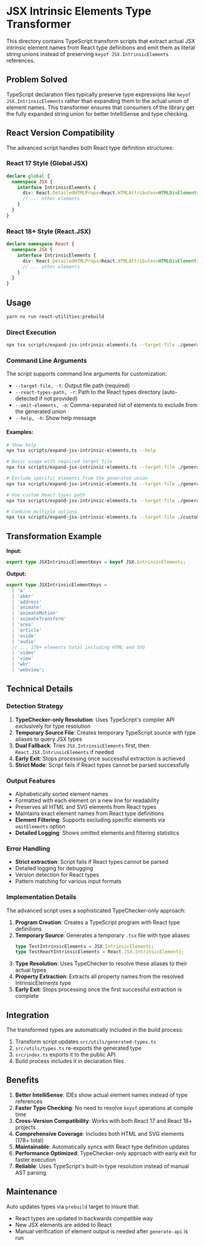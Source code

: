 # JSX Intrinsic Elements Type Transformer

This directory contains TypeScript transform scripts that extract actual JSX intrinsic element names from React type definitions and emit them as literal string unions instead of preserving `keyof JSX.IntrinsicElements` references.

## Problem Solved

TypeScript declaration files typically preserve type expressions like `keyof JSX.IntrinsicElements` rather than expanding them to the actual union of element names. This transformer ensures that consumers of the library get the fully expanded string union for better IntelliSense and type checking.

## React Version Compatibility

The advanced script handles both React type definition structures:

### React 17 Style (Global JSX)

```typescript
declare global {
  namespace JSX {
    interface IntrinsicElements {
      div: React.DetailedHTMLProps<React.HTMLAttributes<HTMLDivElement>, HTMLDivElement>;
      // ... other elements
    }
  }
}
```

### React 18+ Style (React.JSX)

```typescript
declare namespace React {
  namespace JSX {
    interface IntrinsicElements {
      div: React.DetailedHTMLProps<React.HTMLAttributes<HTMLDivElement>, HTMLDivElement>;
      // ... other elements
    }
  }
}
```

## Usage

```bash
yarn nx run react-utilities:prebuild
```

### Direct Execution

```bash
npx tsx scripts/expand-jsx-intrinsic-elements.ts --target-file ./generated-types.ts
```

### Command Line Arguments

The script supports command line arguments for customization:

- `--target-file, -t`: Output file path (required)
- `--react-types-path, -r`: Path to the React types directory (auto-detected if not provided)
- `--omit-elements, -o`: Comma-separated list of elements to exclude from the generated union
- `--help, -h`: Show help message

#### Examples:

```bash
# Show help
npx tsx scripts/expand-jsx-intrinsic-elements.ts --help

# Basic usage with required target file
npx tsx scripts/expand-jsx-intrinsic-elements.ts --target-file ./generated-types.ts

# Exclude specific elements from the generated union
npx tsx scripts/expand-jsx-intrinsic-elements.ts --target-file ./generated-types.ts --omit-elements div,span,p

# Use custom React types path
npx tsx scripts/expand-jsx-intrinsic-elements.ts --target-file ./generated-types.ts --react-types-path /path/to/react/types

# Combine multiple options
npx tsx scripts/expand-jsx-intrinsic-elements.ts --target-file ./custom-types.ts --omit-elements set,mpath,center,search
```

## Transformation Example

**Input:**

```typescript
export type JSXIntrinsicElementKeys = keyof JSX.IntrinsicElements;
```

**Output:**

```typescript
export type JSXIntrinsicElementKeys =
  | 'a'
  | 'abbr'
  | 'address'
  | 'animate'
  | 'animateMotion'
  | 'animateTransform'
  | 'area'
  | 'article'
  | 'aside'
  | 'audio'
  // ... 178+ elements total including HTML and SVG
  | 'video'
  | 'view'
  | 'wbr'
  | 'webview';
```

## Technical Details

### Detection Strategy

1. **TypeChecker-only Resolution**: Uses TypeScript's compiler API exclusively for type resolution
2. **Temporary Source File**: Creates temporary TypeScript source with type aliases to query JSX types
3. **Dual Fallback**: Tries `JSX.IntrinsicElements` first, then `React.JSX.IntrinsicElements` if needed
4. **Early Exit**: Stops processing once successful extraction is achieved
5. **Strict Mode**: Script fails if React types cannot be parsed successfully

### Output Features

- Alphabetically sorted element names
- Formatted with each element on a new line for readability
- Preserves all HTML and SVG elements from React types
- Maintains exact element names from React type definitions
- **Element Filtering**: Supports excluding specific elements via `omitElements` option
- **Detailed Logging**: Shows omitted elements and filtering statistics

### Error Handling

- **Strict extraction**: Script fails if React types cannot be parsed
- Detailed logging for debugging
- Version detection for React types
- Pattern matching for various input formats

### Implementation Details

The advanced script uses a sophisticated TypeChecker-only approach:

1. **Program Creation**: Creates a TypeScript program with React type definitions
2. **Temporary Source**: Generates a temporary `.tsx` file with type aliases:
   ```typescript
   type TestIntrinsicElements = JSX.IntrinsicElements;
   type TestReactIntrinsicElements = React.JSX.IntrinsicElements;
   ```
3. **Type Resolution**: Uses TypeChecker to resolve these aliases to their actual types
4. **Property Extraction**: Extracts all property names from the resolved IntrinsicElements type
5. **Early Exit**: Stops processing once the first successful extraction is complete

## Integration

The transformed types are automatically included in the build process:

1. Transform script updates `src/utils/generated-types.ts`
2. `src/utils/types.ts` re-exports the generated type
3. `src/index.ts` exports it to the public API
4. Build process includes it in declaration files

## Benefits

1. **Better IntelliSense**: IDEs show actual element names instead of type references
2. **Faster Type Checking**: No need to resolve `keyof` operations at compile time
3. **Cross-Version Compatibility**: Works with both React 17 and React 18+ projects
4. **Comprehensive Coverage**: Includes both HTML and SVG elements (178+ total)
5. **Maintainable**: Automatically syncs with React type definition updates
6. **Performance Optimized**: TypeChecker-only approach with early exit for faster execution
7. **Reliable**: Uses TypeScript's built-in type resolution instead of manual AST parsing

## Maintenance

Auto updates types via `prebuild` target to insure that:

- React types are updated in backwards compatible way
- New JSX elements are added to React
- Manual verification of element output is needed after `generate-api` is run
